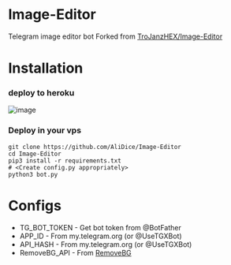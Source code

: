 # Image-Editor
Telegram image editor bot  Forked from [TroJanzHEX/Image-Editor](https://github.com/TroJanzHEX/Image-Editor)

# Installation
### deploy to heroku
![image](https://github.com/user-attachments/assets/d08c090e-2ea4-4f6d-8329-a63eec9f5965)
### Deploy in your vps
```
git clone https://github.com/AliDice/Image-Editor
cd Image-Editor
pip3 install -r requirements.txt
# <Create config.py appropriately>
python3 bot.py
```
# Configs
- TG_BOT_TOKEN - Get bot token from @BotFather
- APP_ID - From my.telegram.org (or @UseTGXBot)
- API_HASH - From my.telegram.org (or @UseTGXBot)
- RemoveBG_API - From [RemoveBG](https://www.remove.bg/b/background-removal-api)

